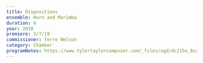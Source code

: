```yaml
---
title: Dispositions
ensemble: Horn and Marimba
duration: 6
year: 2018
premiere: 3/7/19
commissioner: Terre Nelson
category: Chamber
programNotes: https://www.tylertaylorcomposer.com/_files/ugd/dc215e_8cee9e87b0744c6a8447f94557b1cd1b.pdf
---
```

